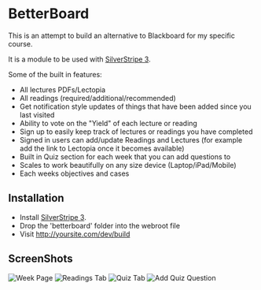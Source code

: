 BetterBoard
===========

This is an attempt to build an alternative to Blackboard for my specific course.

It is a module to be used with [SilverStripe 3](http://www.silverstripe.org/).

Some of the built in features:

 - All lectures PDFs/Lectopia
 - All readings (required/additional/recommended)
 - Get notification style updates of things that have been added since you last visited
 - Ability to vote on the "Yield" of each lecture or reading
 - Sign up to easily keep track of lectures or readings you have completed
 - Signed in users can add/update Readings and Lectures (for example add the link to Lectopia once it becomes available)
 - Built in Quiz section for each week that you can add questions to
 - Scales to work beautifully on any size device (Laptop/iPad/Mobile)
 - Each weeks objectives and cases
 
## Installation
  
  - Install [SilverStripe 3](http://www.silverstripe.org/).
  - Drop the 'betterboard' folder into the webroot file
  - Visit http://yoursite.com/dev/build
  
## ScreenShots
![Week Page](https://raw.github.com/howardgrigg/BetterBoard/master/github/Week%20Page.jpg "Week Page")
![Readings Tab](https://raw.github.com/howardgrigg/BetterBoard/master/github/Readings.jpg "Readings Tab")
![Quiz Tab](https://raw.github.com/howardgrigg/BetterBoard/master/github/Questions.jpg "Quiz Tab")
![Add Quiz Question](https://raw.github.com/howardgrigg/BetterBoard/master/github/Add-Question.jpg "Add Quiz Question")